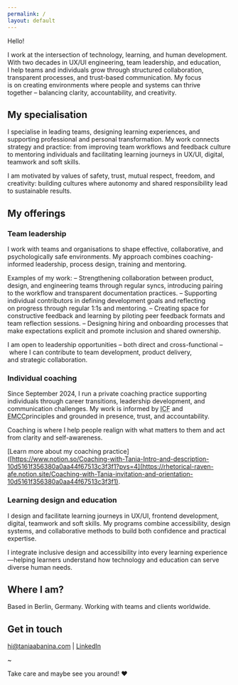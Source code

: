 ```yaml
---
permalink: /
layout: default
---
```


Hello!

I work at the intersection of&nbsp;technology, learning, and&nbsp;human development. With two decades in&nbsp;UX/UI engineering, team leadership, and education, I&nbsp;help teams and&nbsp;individuals grow through structured collaboration, transparent processes, and trust-based communication. My&nbsp;focus is&nbsp;on&nbsp;creating environments where people and systems can thrive together&nbsp;&ndash;&nbsp;balancing clarity, accountability, and creativity.

## My specialisation

I specialise in&nbsp;leading teams, designing learning experiences, and supporting professional and personal transformation. My&nbsp;work connects strategy and practice: from improving team workflows and feedback culture to&nbsp;mentoring individuals and facilitating learning journeys in&nbsp;UX/UI, digital, teamwork and soft skills.

I&nbsp;am&nbsp;motivated by&nbsp;values of safety, trust, mutual respect, freedom, and creativity: building cultures where autonomy and shared responsibility lead to&nbsp;sustainable results.

## My offerings

### Team leadership
I work with teams and organisations to&nbsp;shape effective, collaborative, and psychologically safe environments. My&nbsp;approach combines coaching-informed leadership, process design, training and mentoring.

Examples of my work:
– Strengthening collaboration between product, design, and engineering teams through regular syncs, introducing pairing to&nbsp;the workflow and transparent documentation practices.
– Supporting individual contributors in&nbsp;defining development goals and reflecting on&nbsp;progress through regular 1:1s&nbsp;and mentoring.
– Creating space for constructive feedback and learning by&nbsp;piloting peer feedback formats and team reflection sessions.
– Designing hiring and onboarding processes that make expectations explicit and promote inclusion and shared ownership.

I&nbsp;am&nbsp;open to&nbsp;leadership opportunities&nbsp;&ndash;&nbsp;both direct and cross-functional&nbsp;&ndash;&nbsp;where I can contribute to team development, product delivery, and&nbsp;strategic collaboration.

### Individual coaching
Since September 2024, I&nbsp;run a&nbsp;private coaching practice supporting individuals through career transitions, leadership development, and communication challenges. My work is&nbsp;informed by&nbsp;<abbr title="International Coaching Federation">ICF</abbr>&nbsp;and <abbr title="	
European Mentoring and Coaching Council">EMCC</abbr>principles and grounded in&nbsp;presence, trust, and accountability.

Coaching is&nbsp;where I&nbsp;help people realign with what matters to&nbsp;them and act from clarity and self-awareness.

[Learn more about my coaching practice]([https://www.notion.so/Coaching-with-Tania-Intro-and-description-10d5161f356380a0aa44f67513c3f3f1?pvs=4](https://rhetorical-raven-afe.notion.site/Coaching-with-Tania-invitation-and-orientation-10d5161f356380a0aa44f67513c3f3f1).


### Learning design and education
I&nbsp;design and facilitate learning journeys in UX/UI, frontend development, digital, teamwork and soft skills. My programs combine accessibility, design systems, and collaborative methods to build both confidence and practical expertise.

I&nbsp;integrate inclusive design and accessibility into every learning experience—helping learners understand how technology and education can serve diverse human needs.


## Where I am?
Based in&nbsp;Berlin, Germany. Working with teams and clients worldwide.


## Get in touch
[hi@taniaabanina.com](mailto:hi@taniaabanina.com) | [LinkedIn](https://www.linkedin.com/in/taniaabanina/)


~ 

Take care and maybe see you around! ♥
